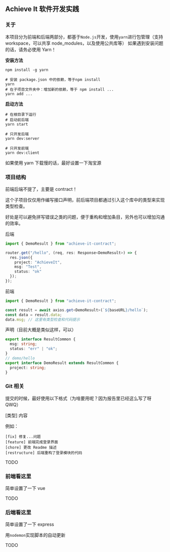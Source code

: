 ## Achieve It 软件开发实践

### 关于

本项目分为前端和后端两部分，都基于`Node.js`开发，使用`yarn`进行包管理（支持 workspace，可以共享 node_modules，以及使用公共库等）
如果遇到安装问题的话，请务必使用 Yarn！

**安装方法**

```shell script
npm install -g yarn
```

```shell script
# 安装 package.json 中的依赖，等于npm install
yarn
# 在子项目文件夹中：增加新的依赖，等于 npm install ...
yarn add ...
```

**启动方法**

```shell script
# 在根目录下运行
# 启动前后端
yarn start

# 只开发后端
yarn dev:server

# 只开发前端
yarn dev:client
```

如果使用 yarn 下载慢的话，最好设置一下淘宝源

### 项目结构

前端后端不提了，主要是 contract！

这个子项目仅仅用作编写接口声明，前后端项目都通过引入这个库中的类型来实现类型检查。

好处是可以避免拼写错误之类的问题，便于重构和增加条目，另外也可以增加沟通的效率。

后端

```typescript
import { DemoResult } from "achieve-it-contract";

router.get("/hello", (req, res: Response<DemoResult>) => {
  res.json({
    project: "AchieveIt",
    msg: "Test",
    status: "ok"
  });
});
```

前端

```typescript
import { DemoResult } from "achieve-it-contract";

const result = await axios.get<DemoResult>(`${baseURL}/hello`);
const data = result.data;
data.msg; // 这里有类型检查和代码提示
```

声明（目前大概是类似这样，可以）

```typescript
export interface ResultCommon {
  msg: string;
  status: "err" | "ok";
}
// demo/hello
export interface DemoResult extends ResultCommon {
  project: string;
}
```

### Git 相关

提交的时候，最好使用以下格式（为啥要用呢？因为报告里已经这么写了呀 QWQ）

[类型] 内容

例如：

```shell script
[fix] 修复...问题
[feature] 前端完成登录界面
[chore] 更改 Readme 描述
[restructure] 后端重构了登录模块的代码
```

TODO

### 前端看这里

简单设置了一下 vue

TODO

### 后端看这里

简单设置了一下 express

用`nodemon`实现脚本的自动更新

TODO

